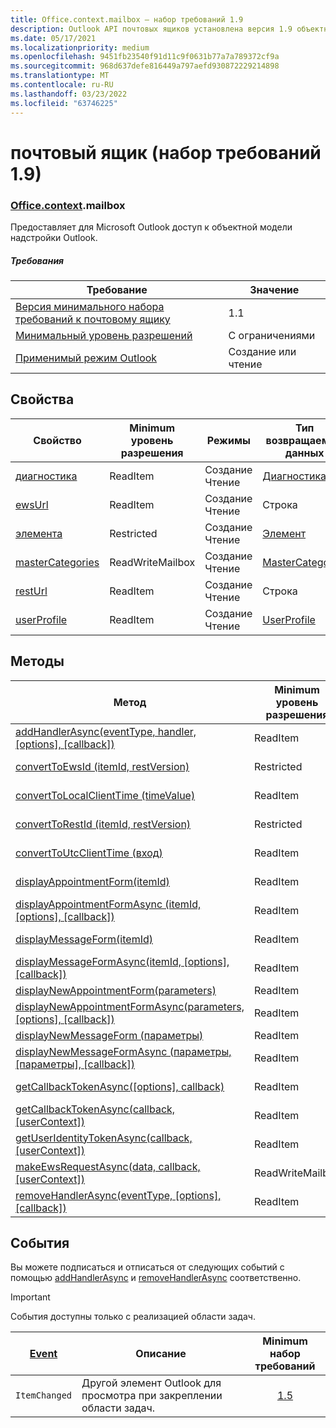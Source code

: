 ```yaml
---
title: Office.context.mailbox — набор требований 1.9
description: Outlook API почтовых ящиков установлена версия 1.9 объектной модели почтовых ящиков.
ms.date: 05/17/2021
ms.localizationpriority: medium
ms.openlocfilehash: 9451fb23540f91d11c9f0631b77a7a789372cf9a
ms.sourcegitcommit: 968d637defe816449a797aefd930872229214898
ms.translationtype: MT
ms.contentlocale: ru-RU
ms.lasthandoff: 03/23/2022
ms.locfileid: "63746225"
---
```

# <a name="mailbox-requirement-set-19"></a>почтовый ящик (набор требований 1.9)

### <a name="officecontextmailbox"></a>[Office](office.md)[.context](office.context.md).mailbox

Предоставляет для Microsoft Outlook доступ к объектной модели надстройки Outlook.

##### <a name="requirements"></a>Требования

|Требование| Значение|
|---|---|
|[Версия минимального набора требований к почтовому ящику](../../requirement-sets/outlook-api-requirement-sets.md)| 1.1|
|[Минимальный уровень разрешений](../../../outlook/understanding-outlook-add-in-permissions.md)| С ограничениями|
|[Применимый режим Outlook](../../../outlook/outlook-add-ins-overview.md#extension-points)| Создание или чтение|

## <a name="properties"></a>Свойства

| Свойство | Minimum<br>уровень разрешения | Режимы | Тип возвращаемых данных | Minimum<br>набор требований |
|---|---|---|---|:---:|
| [диагностика](/javascript/api/outlook/office.mailbox?view=outlook-js-1.9&preserve-view=true#outlook-office-mailbox-diagnostics-member) | ReadItem | Создание<br>Чтение | [Диагностика](/javascript/api/outlook/office.diagnostics?view=outlook-js-1.9&preserve-view=true) | [1.1](../requirement-set-1.1/outlook-requirement-set-1.1.md) |
| [ewsUrl](/javascript/api/outlook/office.mailbox?view=outlook-js-1.9&preserve-view=true#outlook-office-mailbox-ewsurl-member) | ReadItem | Создание<br>Чтение | Строка | [1.1](../requirement-set-1.1/outlook-requirement-set-1.1.md) |
| [элемента](office.context.mailbox.item.md) | Restricted | Создание<br>Чтение | [Элемент](/javascript/api/outlook/office.item?view=outlook-js-1.9&preserve-view=true) | [1.1](../requirement-set-1.1/outlook-requirement-set-1.1.md) |
| [masterCategories](/javascript/api/outlook/office.mailbox?view=outlook-js-1.9&preserve-view=true#outlook-office-mailbox-mastercategories-member) | ReadWriteMailbox | Создание<br>Чтение | [MasterCategories](/javascript/api/outlook/office.mastercategories?view=outlook-js-1.9&preserve-view=true) | [1.8](../requirement-set-1.8/outlook-requirement-set-1.8.md) |
| [restUrl](/javascript/api/outlook/office.mailbox?view=outlook-js-1.9&preserve-view=true#outlook-office-mailbox-resturl-member) | ReadItem | Создание<br>Чтение | Строка | [1.5](../requirement-set-1.5/outlook-requirement-set-1.5.md) |
| [userProfile](/javascript/api/outlook/office.mailbox?view=outlook-js-1.9&preserve-view=true#outlook-office-mailbox-userprofile-member) | ReadItem | Создание<br>Чтение | [UserProfile](/javascript/api/outlook/office.userprofile?view=outlook-js-1.9&preserve-view=true) | [1.1](../requirement-set-1.1/outlook-requirement-set-1.1.md) |

## <a name="methods"></a>Методы

| Метод | Minimum<br>уровень разрешения | Режимы | Minimum<br>набор требований |
|---|---|---|:---:|
| [addHandlerAsync(eventType, handler, [options], [callback])](/javascript/api/outlook/office.mailbox?view=outlook-js-1.9&preserve-view=true#outlook-office-mailbox-addhandlerasync-member(1)) | ReadItem | Создание<br>Чтение | [1.5](../requirement-set-1.5/outlook-requirement-set-1.5.md) |
| [convertToEwsId (itemId, restVersion)](/javascript/api/outlook/office.mailbox?view=outlook-js-1.9&preserve-view=true#outlook-office-mailbox-converttoewsid-member(1)) | Restricted | Создание<br>Чтение | [1.3](../requirement-set-1.3/outlook-requirement-set-1.3.md) |
| [convertToLocalClientTime (timeValue)](/javascript/api/outlook/office.mailbox?view=outlook-js-1.9&preserve-view=true#outlook-office-mailbox-converttolocalclienttime-member(1)) | ReadItem | Создание<br>Чтение | [1.1](../requirement-set-1.1/outlook-requirement-set-1.1.md) |
| [convertToRestId (itemId, restVersion)](/javascript/api/outlook/office.mailbox?view=outlook-js-1.9&preserve-view=true#outlook-office-mailbox-converttorestid-member(1)) | Restricted | Создание<br>Чтение | [1.3](../requirement-set-1.3/outlook-requirement-set-1.3.md) |
| [convertToUtcClientTime (вход)](/javascript/api/outlook/office.mailbox?view=outlook-js-1.9&preserve-view=true#outlook-office-mailbox-converttoutcclienttime-member(1)) | ReadItem | Создание<br>Чтение | [1.1](../requirement-set-1.1/outlook-requirement-set-1.1.md) |
| [displayAppointmentForm(itemId)](/javascript/api/outlook/office.mailbox?view=outlook-js-1.9&preserve-view=true#outlook-office-mailbox-displayappointmentform-member(1)) | ReadItem | Создание<br>Чтение | [1.1](../requirement-set-1.1/outlook-requirement-set-1.1.md) |
| [displayAppointmentFormAsync (itemId, [options], [callback])](/javascript/api/outlook/office.mailbox?view=outlook-js-1.9&preserve-view=true#outlook-office-mailbox-displayappointmentformasync-member(1)) | ReadItem | Создание<br>Чтение | [1.9](outlook-requirement-set-1.9.md) |
| [displayMessageForm(itemId)](/javascript/api/outlook/office.mailbox?view=outlook-js-1.9&preserve-view=true#outlook-office-mailbox-displaymessageform-member(1)) | ReadItem | Создание<br>Чтение | [1.1](../requirement-set-1.1/outlook-requirement-set-1.1.md) |
| [displayMessageFormAsync(itemId, [options], [callback])](/javascript/api/outlook/office.mailbox?view=outlook-js-1.9&preserve-view=true#outlook-office-mailbox-displaymessageformasync-member(1)) | ReadItem | Создание<br>Чтение | [1.9](outlook-requirement-set-1.9.md) |
| [displayNewAppointmentForm(parameters)](/javascript/api/outlook/office.mailbox?view=outlook-js-1.9&preserve-view=true#outlook-office-mailbox-displaynewappointmentform-member(1)) | ReadItem | Чтение | [1.1](../requirement-set-1.1/outlook-requirement-set-1.1.md) |
| [displayNewAppointmentFormAsync(parameters, [options], [callback])](/javascript/api/outlook/office.mailbox?view=outlook-js-1.9&preserve-view=true#outlook-office-mailbox-displaynewappointmentformasync-member(1)) | ReadItem | Чтение | [1.9](outlook-requirement-set-1.9.md) |
| [displayNewMessageForm (параметры)](/javascript/api/outlook/office.mailbox?view=outlook-js-1.9&preserve-view=true#outlook-office-mailbox-displaynewmessageform-member(1)) | ReadItem | Чтение | [1.6](../requirement-set-1.6/outlook-requirement-set-1.6.md) |
| [displayNewMessageFormAsync (параметры, [параметры], [callback])](/javascript/api/outlook/office.mailbox?view=outlook-js-1.9&preserve-view=true#outlook-office-mailbox-displaynewmessageformasync-member(1)) | ReadItem | Чтение | [1.9](outlook-requirement-set-1.9.md) |
| [getCallbackTokenAsync([options], callback)](/javascript/api/outlook/office.mailbox?view=outlook-js-1.9&preserve-view=true#outlook-office-mailbox-getcallbacktokenasync-member(1)) | ReadItem | Создание<br>Чтение | [1.5](../requirement-set-1.5/outlook-requirement-set-1.5.md) |
| [getCallbackTokenAsync(callback, [userContext])](/javascript/api/outlook/office.mailbox?view=outlook-js-1.9&preserve-view=true#outlook-office-mailbox-getcallbacktokenasync-member(2)) | ReadItem | Создание<br>Чтение | [1.3](../requirement-set-1.3/outlook-requirement-set-1.3.md)<br>[1.1](../requirement-set-1.1/outlook-requirement-set-1.1.md) |
| [getUserIdentityTokenAsync(callback, [userContext])](/javascript/api/outlook/office.mailbox?view=outlook-js-1.9&preserve-view=true#outlook-office-mailbox-getuseridentitytokenasync-member(1)) | ReadItem | Создание<br>Чтение | [1.1](../requirement-set-1.1/outlook-requirement-set-1.1.md) |
| [makeEwsRequestAsync(data, callback, [userContext])](/javascript/api/outlook/office.mailbox?view=outlook-js-1.9&preserve-view=true#outlook-office-mailbox-makeewsrequestasync-member(1)) | ReadWriteMailbox | Создание<br>Чтение | [1.1](../requirement-set-1.1/outlook-requirement-set-1.1.md) |
| [removeHandlerAsync(eventType, [options], [callback])](/javascript/api/outlook/office.mailbox?view=outlook-js-1.9&preserve-view=true#outlook-office-mailbox-removehandlerasync-member(1)) | ReadItem | Создание<br>Чтение | [1.5](../requirement-set-1.5/outlook-requirement-set-1.5.md) |

## <a name="events"></a>События

Вы можете подписаться и отписаться от следующих событий с помощью [addHandlerAsync](/javascript/api/outlook/office.mailbox?view=outlook-js-1.9&preserve-view=true#outlook-office-mailbox-addhandlerasync-member(1)) и [removeHandlerAsync](/javascript/api/outlook/office.mailbox?view=outlook-js-1.9&preserve-view=true#outlook-office-mailbox-removehandlerasync-member(1)) соответственно.

> [!IMPORTANT]
> События доступны только с реализацией области задач.

| [Event](/javascript/api/office/office.eventtype?view=outlook-js-1.9&preserve-view=true) | Описание | Minimum<br>набор требований |
|---|---|:---:|
|`ItemChanged`| Другой элемент Outlook для просмотра при закреплении области задач. | [1.5](../requirement-set-1.5/outlook-requirement-set-1.5.md) |
